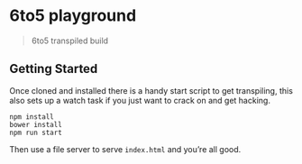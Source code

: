# 6to5 playground

> 6to5 transpiled build


## Getting Started

Once cloned and installed there is a handy start script to get transpiling, this also sets up a watch task if you just want to crack on and get hacking.

```
npm install
bower install
npm run start
```

Then use a file server to serve `index.html` and you’re all good.
